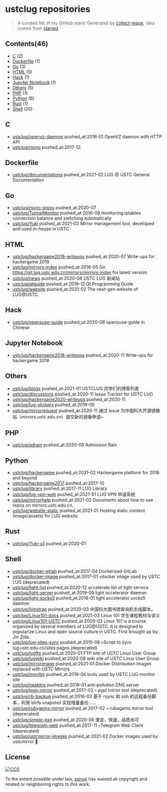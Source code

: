 # ustclug repositories


> A curated list of my GitHub stars!  Generated by [collect-repos](https://github.com/zoroqi/collect-repos), idea comes from [starred](https://github.com/maguowei/starred)  


## Contents(46)

- [C](#c) (2)
- [Dockerfile](#dockerfile) (1)
- [Go](#go) (3)
- [HTML](#html) (5)
- [Hack](#hack) (1)
- [Jupyter Notebook](#jupyter-notebook) (1)
- [Others](#others) (5)
- [PHP](#php) (1)
- [Python](#python) (6)
- [Rust](#rust) (1)
- [Shell](#shell) (20)

## C

- [ustclug/openvz-daemon](https://github.com/ustclug/openvz-daemon) pushed_at:2016-01 OpenVZ daemon with HTTP API
- [ustclug/rsync](https://github.com/ustclug/rsync) pushed_at:2017-12 

## Dockerfile

- [ustclug/documentations](https://github.com/ustclug/documentations) pushed_at:2021-02 LUG @ USTC General Documentation

## Go

- [ustclug/rsync-proxy](https://github.com/ustclug/rsync-proxy) pushed_at:2020-07 
- [ustclug/TunnelMonitor](https://github.com/ustclug/TunnelMonitor) pushed_at:2016-09 monitoring iptables connection balance and switching automatically
- [ustclug/Yuki](https://github.com/ustclug/Yuki) pushed_at:2021-02 Mirror management tool, developed and used in-house in USTC

## HTML

- [ustclug/hackergame2019-writeups](https://github.com/ustclug/hackergame2019-writeups) pushed_at:2020-07 Write-ups for hackergame 2019
- [ustclug/mirrors-index](https://github.com/ustclug/mirrors-index) pushed_at:2018-05 Go https://git.lug.ustc.edu.cn/mirrors/mirrors-index for latest version
- [ustclug/news](https://github.com/ustclug/news) pushed_at:2020-08 USTC LUG 新闻站
- [ustclug/qtguide](https://github.com/ustclug/qtguide) pushed_at:2019-12 Qt Programming Guide
- [ustclug/website](https://github.com/ustclug/website) pushed_at:2021-02 The next-gen website of LUG@USTC.

## Hack

- [ustclug/opensuse-guide](https://github.com/ustclug/opensuse-guide) pushed_at:2020-08 opensuse-guide in Chinese

## Jupyter Notebook

- [ustclug/hackergame2018-writeups](https://github.com/ustclug/hackergame2018-writeups) pushed_at:2020-11 Write-ups for hackergame 2018

## Others

- [ustclug/blogs](https://github.com/ustclug/blogs) pushed_at:2021-01 USTCLUG 同学们的博客列表
- [ustclug/discussions](https://github.com/ustclug/discussions) pushed_at:2020-11 Issue Tracker for USTC LUG
- [ustclug/hackergame2020-writeups](https://github.com/ustclug/hackergame2020-writeups) pushed_at:2020-11 
- [ustclug/lug-stickers](https://github.com/ustclug/lug-stickers) pushed_at:2019-05 
- [ustclug/mirrorrequest](https://github.com/ustclug/mirrorrequest) pushed_at:2020-11 通过 issue 为中国科大开源镜像站（mirrors.ustc.edu.cn）提交新的镜像申请~

## PHP

- [ustclug/adrain](https://github.com/ustclug/adrain) pushed_at:2020-09 Admission Rain

## Python

- [ustclug/hackergame](https://github.com/ustclug/hackergame) pushed_at:2021-02 Hackergame platform for 2018 and beyond
- [ustclug/hackergame2017](https://github.com/ustclug/hackergame2017) pushed_at:2017-10 
- [ustclug/library](https://github.com/ustclug/library) pushed_at:2017-11 LUG Library
- [ustclug/lug-vpn-web](https://github.com/ustclug/lug-vpn-web) pushed_at:2021-01 LUG VPN 申请系统
- [ustclug/mirrorhelp](https://github.com/ustclug/mirrorhelp) pushed_at:2021-02 Documents about how to use repos on mirrors.ustc.edu.cn.
- [ustclug/website-static](https://github.com/ustclug/website-static) pushed_at:2021-01 Hosting static content (image/assets) for LUG website

## Rust

- [ustclug/Yuki-cli](https://github.com/ustclug/Yuki-cli) pushed_at:2020-01 

## Shell

- [ustclug/docker-gitlab](https://github.com/ustclug/docker-gitlab) pushed_at:2017-04 Dockerized GitLab
- [ustclug/docker-image](https://github.com/ustclug/docker-image) pushed_at:2017-01 💀docker image used by USTC LUG (deprecated)
- [ustclug/light-list](https://github.com/ustclug/light-list) pushed_at:2020-12 accelerate list of light service
- [ustclug/light-server](https://github.com/ustclug/light-server) pushed_at:2019-09 light accelerator daemon
- [ustclug/light-socks5](https://github.com/ustclug/light-socks5) pushed_at:2018-01 light accelerator socks5 daemon
- [ustclug/liimstrap](https://github.com/ustclug/liimstrap) pushed_at:2020-03 中国科大图书馆查询机生成脚本。
- [ustclug/Linux101-docs](https://github.com/ustclug/Linux101-docs) pushed_at:2021-02 Linux 101 学生课程教材与讲义
- [ustclug/Linux101-USTC](https://github.com/ustclug/Linux101-USTC) pushed_at:2020-03 Linux 101 is a course organized by several members of LUG@USTC. It is designed to popularize Linux and open source culture in USTC. First brought up by Jin Zida.
- [ustclug/lug-sites-sync](https://github.com/ustclug/lug-sites-sync) pushed_at:2015-08 💀Script to sync lug.ustc.edu.cn/sites pages (deprecated)
- [ustclug/lugftp](https://github.com/ustclug/lugftp) pushed_at:2020-01 FTP site of USTC Linux User Group
- [ustclug/lugwiki](https://github.com/ustclug/lugwiki) pushed_at:2020-08 wiki site of USTC Linux User Group
- [ustclug/mirrorimage](https://github.com/ustclug/mirrorimage) pushed_at:2021-01 Docker Distribution Images replaced with USTC Mirrors
- [ustclug/monitor](https://github.com/ustclug/monitor) pushed_at:2018-06 tools used by USTC LUG monitor site
- [ustclug/neatdns](https://github.com/ustclug/neatdns) pushed_at:2019-01 anti-pollution DNS server
- [ustclug/pypi-mirror](https://github.com/ustclug/pypi-mirror) pushed_at:2017-02 💀 pypi mirror tool (deprecated)
- [ustclug/rb-backup](https://github.com/ustclug/rb-backup) pushed_at:2018-03 基于 rsync 和 ssh 的远程备份脚本，利用 btrfs snapshot 实现增量备份……
- [ustclug/rubygems-mirror](https://github.com/ustclug/rubygems-mirror) pushed_at:2017-02 💀 rubugems mirror tool (deprecated)
- [ustclug/simple-pxe](https://github.com/ustclug/simple-pxe) pushed_at:2020-09 便宜，快速，品质尚可
- [ustclug/telegram-web](https://github.com/ustclug/telegram-web) pushed_at:2017-11 💀Telegram Web Client (deprecated)
- [ustclug/ustcmirror-images](https://github.com/ustclug/ustcmirror-images) pushed_at:2021-02 Docker images used by ustcmirror :rocket:


## License

[![CC0](http://mirrors.creativecommons.org/presskit/buttons/88x31/svg/cc-zero.svg)](https://creativecommons.org/publicdomain/zero/1.0/)

To the extent possible under law, [zoroqi](https://github.com/zoroqi) has waived all copyright and related or neighboring rights to this work.
